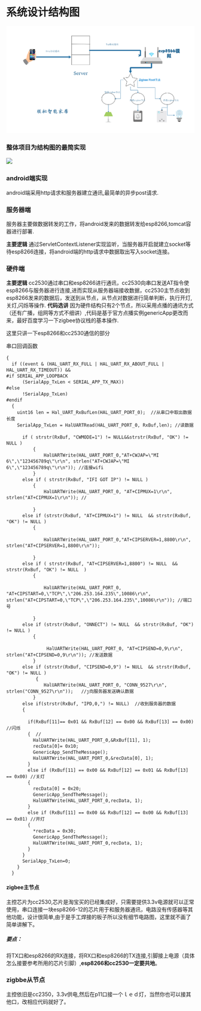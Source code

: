 # 系统设计结构图

![](img/jiegou.png)

### 整体项目为结构图的最简实现
![](img/yanshi.gif)
### android端实现
android端采用http请求和服务器建立通讯,最简单的异步post请求.
### 服务器端
服务器主要做数据转发的工作，将android发来的数据转发给esp8266,tomcat容器进行部署.

**主要逻辑**
通过ServletContextListener实现监听，当服务器开启就建立socket等待esp8266连接，将android端的http请求中数据取出写入socket连接。
### 硬件端
**主要逻辑**
cc2530通过串口和esp8266进行通讯，cc2530向串口发送AT指令使esp8266与服务器进行连接,进而实现从服务器端接收数据，cc2530主节点收到esp8266发来的数据后，发送到从节点，从节点对数据进行简单判断，执行开灯,关灯,闪烁等操作.
**代码选讲**
因为硬件结构只有2个节点，所以采用点播的通讯方式（还有广播，组网等方式不细讲）,代码是基于官方点播实例genericApp更改而来，最好百度学习一下zigbee协议栈的基本操作.

这里只讲一下esp8266和cc2530通信的部分

串口回调函数
```static void rxCB(uint8 port,uint8 event)
{   
  if ((event & (HAL_UART_RX_FULL | HAL_UART_RX_ABOUT_FULL | HAL_UART_RX_TIMEOUT)) &&
#if SERIAL_APP_LOOPBACK
      (SerialApp_TxLen < SERIAL_APP_TX_MAX))
#else
      !SerialApp_TxLen)
#endif
  { 
    uint16 len = Hal_UART_RxBufLen(HAL_UART_PORT_0);  //从串口中取出数据长度
    SerialApp_TxLen = HalUARTRead(HAL_UART_PORT_0, RxBuf,len); //读数据
    
      if ( strstr(RxBuf, "CWMODE=1") != NULL&&strstr(RxBuf, "OK") != NULL )
          {
              HalUARTWrite(HAL_UART_PORT_0,"AT+CWJAP=\"MI 6\",\"123456789q\"\r\n", strlen("AT+CWJAP=\"MI 6\",\"123456789q\"\r\n")); //连接wifi
          }
      else if ( strstr(RxBuf, "IFI GOT IP") != NULL )
          {
              HalUARTWrite(HAL_UART_PORT_0, "AT+CIPMUX=1\r\n", strlen("AT+CIPMUX=1\r\n")); //
             
          }
      else if (strstr(RxBuf, "AT+CIPMUX=1") != NULL  && strstr(RxBuf, "OK") != NULL )
          {

              HalUARTWrite(HAL_UART_PORT_0,"AT+CIPSERVER=1,8800\r\n", strlen("AT+CIPSERVER=1,8800\r\n")); 
           
          }
      else if ( strstr(RxBuf, "AT+CIPSERVER=1,8800") != NULL  && strstr(RxBuf, "OK") != NULL  )  
          {
           
              HalUARTWrite(HAL_UART_PORT_0, "AT+CIPSTART=0,\"TCP\",\"206.253.164.235\",10086\r\n", strlen("AT+CIPSTART=0,\"TCP\",\"206.253.164.235\",10086\r\n")); //端口号
          
          }
      else if (strstr(RxBuf, "ONNECT") != NULL  && strstr(RxBuf, "OK") != NULL )
          {
           
               HalUARTWrite(HAL_UART_PORT_0, "AT+CIPSEND=0,9\r\n", strlen("AT+CIPSEND=0,9\r\n")); //发送数据
          }
      else if (strstr(RxBuf, "CIPSEND=0,9") != NULL  && strstr(RxBuf, "OK") != NULL )
           {
              HalUARTWrite(HAL_UART_PORT_0, "CONN_9527\r\n", strlen("CONN_9527\r\n"));   //ȷ向服务器发送确认数据 
          }
      else if(strstr(RxBuf, "IPD,0,") != NULL)  //收到服务器的数据
      { 
        
        if(RxBuf[11]== 0x01 && RxBuf[12] == 0x00 && RxBuf[13] == 0x00)  //闪烁
        {  //
          HalUARTWrite(HAL_UART_PORT_0,&RxBuf[11], 1);
          recData[0]= 0x10;
          GenericApp_SendTheMessage();
          HalUARTWrite(HAL_UART_PORT_0,&recData[0], 1);
        }
        else if (RxBuf[11] == 0x00 && RxBuf[12] == 0x01 && RxBuf[13] == 0x00) //关灯
        {
          recData[0] = 0x20;
          GenericApp_SendTheMessage();
          HalUARTWrite(HAL_UART_PORT_0,recData, 1);
        }
        else if (RxBuf[11] == 0x00 && RxBuf[12] == 0x00 && RxBuf[13] == 0x01) //开灯
        {
          *recData = 0x30;
          GenericApp_SendTheMessage();
          HalUARTWrite(HAL_UART_PORT_0,recData, 1);
        }
      }
      SerialApp_TxLen=0;
    }
  }
  ```
#### zigbee主节点
主控芯片为cc2530,芯片是淘宝买的已经集成好，只需要提供3.3v电源就可以正常使用，串口连接一块esp8266-12的芯片用于和服务器通讯，电路没有传感器等其他功能，设计很简单,由于是手工焊接的板子所以没有细节电路图，这里就不画了简单讲解下。
##### 要点：
将TX口和esp8266的RX连接，将RX口和esp8266的TX连接,引脚接上电源（具体怎么接要参考所用的芯片引脚）,**esp8266和cc2530一定要共地**。
### zigbbe从节点

主控依旧是cc2350，3.3v供电,然后在p11口接一个ｌｅｄ灯，当然你也可以接其他口，改相应代码就好了。

